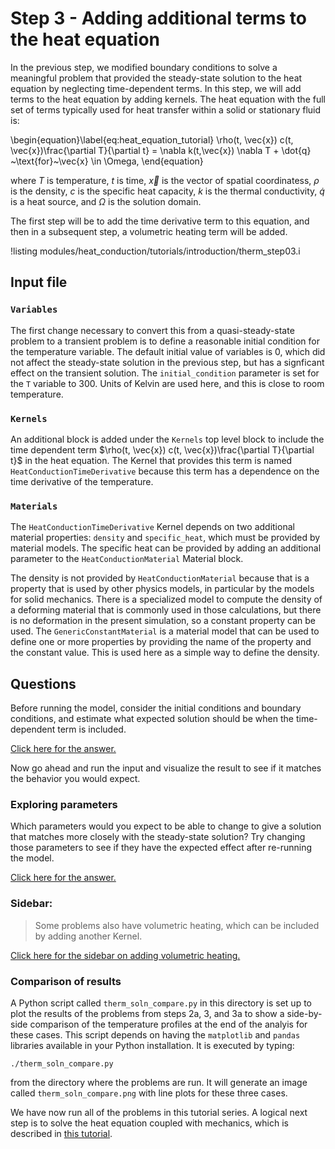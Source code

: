 # Step 3 - Adding additional terms to the heat equation

In the previous step, we modified boundary conditions to solve a meaningful
problem that provided the steady-state solution to the heat equation
by neglecting time-dependent terms. In this step, we will add terms to the 
heat equation by adding kernels. The heat equation with the full set of terms
typically used for heat transfer within a solid or stationary fluid is:

\begin{equation}\label{eq:heat_equation_tutorial}
  \rho(t, \vec{x}) c(t, \vec{x})\frac{\partial T}{\partial t} = \nabla k(t,\vec{x}) \nabla T + \dot{q} ~\text{for}~\vec{x} \in \Omega,
\end{equation}

where $T$ is temperature, $t$ is time, $\vec{x}$ is the vector of spatial coordinatess, $\rho$ is the density, $c$ is the specific heat capacity, $k$ is the thermal conductivity, $\dot{q}$ is a heat source, and $\Omega$ is the solution domain.

The first step will be to add the time derivative term to this equation, and
then in a subsequent step, a volumetric heating term will be added.

!listing modules/heat_conduction/tutorials/introduction/therm_step03.i

## Input file

### `Variables`

The first change necessary to convert this from a quasi-steady-state problem to
a transient problem is to define a reasonable initial condition for the
temperature variable. The default initial value of variables is 0, which did
not affect the steady-state solution in the previous step, but has a signficant
effect on the transient solution. The `initial_condition` parameter is set
for the `T` variable to 300. Units of Kelvin are used here, and this is close
to room temperature.

### `Kernels`

An additional block is added under the `Kernels` top level block to include the
time dependent term $\rho(t, \vec{x}) c(t, \vec{x})\frac{\partial T}{\partial t}$
in the heat equation. The Kernel that provides this term is named `HeatConductionTimeDerivative`
because this term has a dependence on the time derivative of the temperature.

### `Materials`

The `HeatConductionTimeDerivative` Kernel depends on two additional material
properties: `density` and `specific_heat`, which must be provided by material
models. The specific heat can be provided by adding an additional parameter
to the `HeatConductionMaterial` Material block.

The density is not provided by `HeatConductionMaterial` because that is a property
that is used by other physics models, in particular by the models for solid
mechanics. There is a specialized model to compute the density of a deforming
material that is commonly used in those calculations, but there is no deformation
in the present simulation, so a constant property can be used. The `GenericConstantMaterial`
is a material model that can be used to define one or more properties by providing
the name of the property and the constant value. This is used here as a simple way
to define the density.

## Questions

Before running the model, consider the initial conditions and boundary conditions,
and estimate what expected solution should be when the time-dependent term
is included.

[Click here for the answer.](heat_conduction/tutorials/introduction/answer03a.md)

Now go ahead and run the input and visualize the result to see if it matches
the behavior you would expect.

### Exploring parameters

Which parameters would you expect to be able to change to give a solution that matches
more closely with the steady-state solution? Try changing those parameters to see if they
have the expected effect after re-running the model.

[Click here for the answer.](heat_conduction/tutorials/introduction/answer03b.md)

### Sidebar: 

> Some problems also have volumetric heating, which can be included by adding another
> Kernel.

[Click here for the sidebar on adding volumetric heating.](heat_conduction/tutorials/introduction/therm_step03a.md)


### Comparison of results

A Python script called `therm_soln_compare.py` in this directory is set up to
plot the results of the problems from steps 2a, 3, and 3a to show a side-by-side
comparison of the temperature profiles at the end of the analyis for these
cases. This script depends on having the `matplotlib` and `pandas` libraries
available in your Python installation. It is executed by typing:

```
./therm_soln_compare.py
```
from the directory where the problems are run. It will generate an image called
`therm_soln_compare.png` with line plots for these three cases.


We have now run all of the problems in this tutorial series. A logical next step
is to solve the heat equation coupled with mechanics, which is described in
[this tutorial](combined/tutorials/introduction/thermal_mechanical/thermomech_step01.md).
